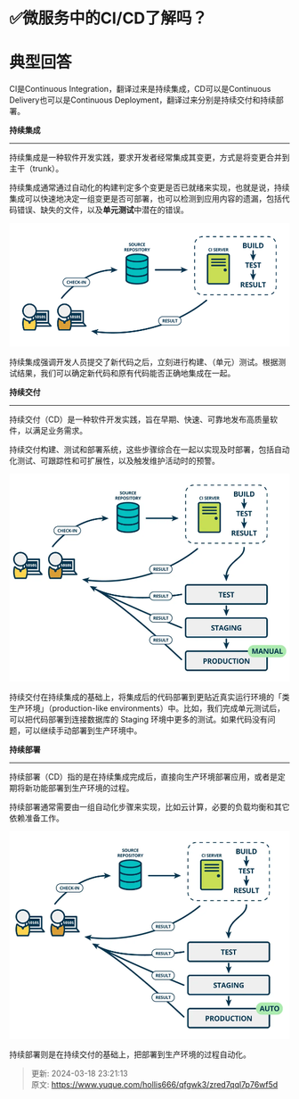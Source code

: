 # ✅微服务中的CI/CD了解吗？

# 典型回答


CI是Continuous Integration，翻译过来是持续集成，CD可以是Continuous Delivery也可以是<font style="color:rgb(18, 18, 18);">Continuous Deployment</font>，翻译过来分别是持续交付和持续部署。



**持续集成**

****

持续集成是一种软件开发实践，要求开发者经常集成其变更，方式是将变更合并到主干（trunk）。



持续集成通常通过自动化的构建判定多个变更是否已就绪来实现，也就是说，持续集成可以快速地决定一组变更是否可部署，也可以检测到应用内容的遗漏，包括代码错误、缺失的文件，以及**单元测试**中潜在的错误。

![1672143640903-3ff2980a-f974-4c37-9a4b-1779943f11f2.png](./img/1tSEC9zrKjF3zisS/1672143640903-3ff2980a-f974-4c37-9a4b-1779943f11f2-249746.png)



持续集成强调开发人员提交了新代码之后，立刻进行构建、（单元）测试。根据测试结果，我们可以确定新代码和原有代码能否正确地集成在一起。



**持续交付**

****

持续交付（CD）是一种软件开发实践，旨在早期、快速、可靠地发布高质量软件，以满足业务需求。



持续交付构建、测试和部署系统，这些步骤综合在一起以实现及时部署，包括自动化测试、可跟踪性和可扩展性，以及触发维护活动时的预警。

![1672143658049-8c7aee98-483a-4231-94a0-48f4179f8037.webp](./img/1tSEC9zrKjF3zisS/1672143658049-8c7aee98-483a-4231-94a0-48f4179f8037-699704.webp)

持续交付在持续集成的基础上，将集成后的代码部署到更贴近真实运行环境的「类生产环境」（production-like environments）中。比如，我们完成单元测试后，可以把代码部署到连接数据库的 Staging 环境中更多的测试。如果代码没有问题，可以继续手动部署到生产环境中。



**持续部署**

****

持续部署（CD）指的是在持续集成完成后，直接向生产环境部署应用，或者是定期将新功能部署到生产环境的过程。



持续部署通常需要由一组自动化步骤来实现，比如云计算，必要的负载均衡和其它依赖准备工作。

![1672143798223-85bf0433-15c1-4561-90b4-6c4623768a8a.webp](./img/1tSEC9zrKjF3zisS/1672143798223-85bf0433-15c1-4561-90b4-6c4623768a8a-585009.webp)

持续部署则是在持续交付的基础上，把部署到生产环境的过程自动化。





> 更新: 2024-03-18 23:21:13  
> 原文: <https://www.yuque.com/hollis666/qfgwk3/zred7qql7p76wf5d>